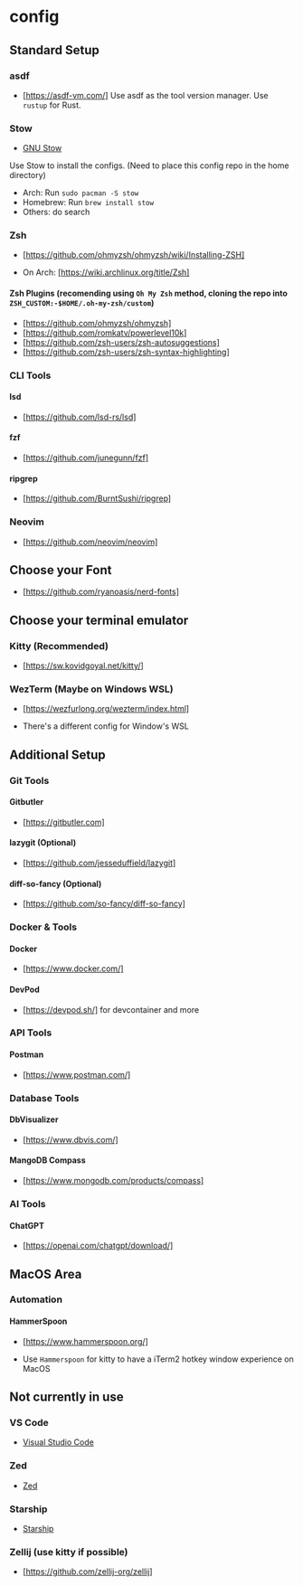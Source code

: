 # config

## Standard Setup

### asdf

- [https://asdf-vm.com/]
Use asdf as the tool version manager. Use `rustup` for Rust.

### Stow

- [GNU Stow](https://www.gnu.org/software/stow/)

Use Stow to install the configs. (Need to place this config repo in the home directory)

- Arch: Run `sudo pacman -S stow`
- Homebrew: Run `brew install stow`
- Others: do search

### Zsh

- [https://github.com/ohmyzsh/ohmyzsh/wiki/Installing-ZSH]

- On Arch: [https://wiki.archlinux.org/title/Zsh]

#### Zsh Plugins (recomending using `Oh My Zsh` method, cloning the repo into `ZSH_CUSTOM:-$HOME/.oh-my-zsh/custom`)

- [https://github.com/ohmyzsh/ohmyzsh]
- [https://github.com/romkatv/powerlevel10k]
- [https://github.com/zsh-users/zsh-autosuggestions]
- [https://github.com/zsh-users/zsh-syntax-highlighting]

### CLI Tools

#### lsd

- [https://github.com/lsd-rs/lsd]

#### fzf

- [https://github.com/junegunn/fzf]

#### ripgrep

- [https://github.com/BurntSushi/ripgrep]

### Neovim

- [https://github.com/neovim/neovim]

## Choose your Font

- [https://github.com/ryanoasis/nerd-fonts]

## Choose your terminal emulator

### Kitty (Recommended)

- [https://sw.kovidgoyal.net/kitty/]

### WezTerm (Maybe on Windows WSL)

- [https://wezfurlong.org/wezterm/index.html]

- There's a different config for Window's WSL

## Additional Setup

### Git Tools

#### Gitbutler

- [https://gitbutler.com]

#### lazygit (Optional)

- [https://github.com/jesseduffield/lazygit]

#### diff-so-fancy (Optional)

- [https://github.com/so-fancy/diff-so-fancy]

### Docker & Tools

#### Docker

- [https://www.docker.com/]

#### DevPod

- [https://devpod.sh/] for devcontainer and more

### API Tools

#### Postman

- [https://www.postman.com/]

### Database Tools

#### DbVisualizer

- [https://www.dbvis.com/]

#### MangoDB Compass

- [https://www.mongodb.com/products/compass]

### AI Tools

#### ChatGPT

- [https://openai.com/chatgpt/download/]

## MacOS Area

### Automation

#### HammerSpoon

- [https://www.hammerspoon.org/]

- Use `Hammerspoon` for kitty to have a iTerm2 hotkey window experience on MacOS

## Not currently in use

### VS Code

- [Visual Studio Code](https://code.visualstudio.com/download)

### Zed

- [Zed](https://zed.dev/)

### Starship

- [Starship](https://starship.rs/)

### Zellij (use kitty if possible)

- [https://github.com/zellij-org/zellij]
